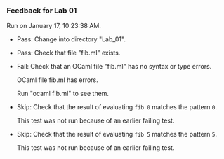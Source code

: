 ### Feedback for Lab 01

Run on January 17, 10:23:38 AM.

+ Pass: Change into directory "Lab_01".

+ Pass: Check that file "fib.ml" exists.

+ Fail: Check that an OCaml file "fib.ml" has no syntax or type errors.

    OCaml file fib.ml has errors.

    Run "ocaml fib.ml" to see them.



+ Skip: Check that the result of evaluating `fib 0` matches the pattern `0`.

   

  This test was not run because of an earlier failing test.

+ Skip: Check that the result of evaluating `fib 5` matches the pattern `5`.

   

  This test was not run because of an earlier failing test.

